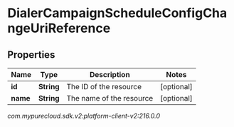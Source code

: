 # DialerCampaignScheduleConfigChangeUriReference


## Properties

| Name | Type | Description | Notes |
| ------------ | ------------- | ------------- | ------------- |
| **id** | **String** | The ID of the resource |  [optional] |
| **name** | **String** | The name of the resource |  [optional] |




_com.mypurecloud.sdk.v2:platform-client-v2:216.0.0_
